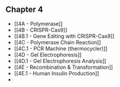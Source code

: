 



## Chapter 4
- [[4A - Polymerase]]
- [[4B - CRISPR-Cas9]]
- [[4B.1 - Gene Editing with CRISPR-Cas9]]
- [[4C - Polymerase Chain Reaction]]
- [[4C.1 - PCR Machine (thermocycler)]]
- [[4D - Gel Electrophoresis]]
- [[4D.1 - Gel Electrophoresis Analysis]]
- [[4E - Recombination & Transformation]]
- [[4E.1 - Human Insulin Production]]
- 